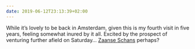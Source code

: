 ```yaml
---
date: 2019-06-12T23:13:39+02:00
---
```

While it’s lovely to be back in Amsterdam, given this is my fourth visit in five years, feeling somewhat inured by it all. Excited by the prospect of venturing further afield on Saturday… [Zaanse Schans](https://en.wikipedia.org/wiki/Zaanse_Schans) perhaps?
